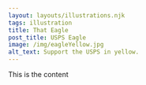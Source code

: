 ```yaml
---
layout: layouts/illustrations.njk
tags: illustration
title: That Eagle
post_title: USPS Eagle
image: /img/eagleYellow.jpg
alt_text: Support the USPS in yellow.
---
```


This is the content